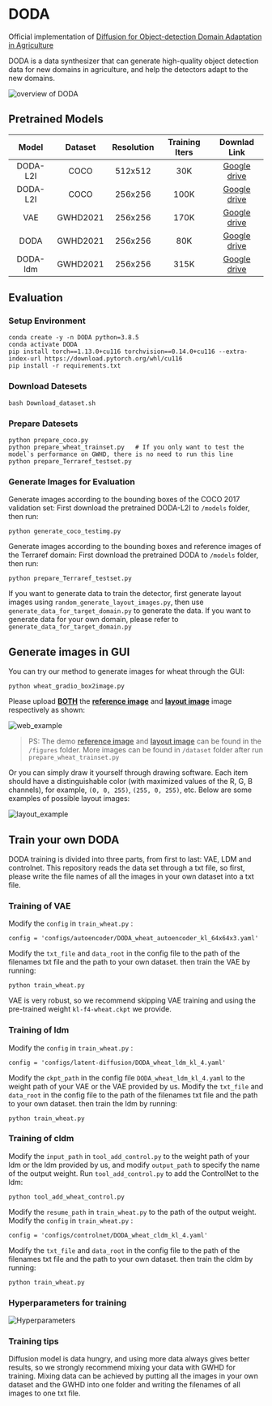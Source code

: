 # DODA
Official implementation of [Diffusion for Object-detection Domain Adaptation in Agriculture](http://arxiv.org/abs/2403.18334)

DODA is a data synthesizer that can generate high-quality object detection data for new domains in agriculture, and help the detectors adapt to the new domains.

![overview of DODA](figures/Overview.jpg)

## Pretrained Models
| Model | Dataset | Resolution | Training Iters | Downlad Link |
|:-:|:-:|:-:|:-:|:-:|
|DODA-L2I|COCO|512x512|30K|[Google drive](https://drive.google.com/file/d/1Xm2gOA5QdtYyGQe6Lik-wXlyJTxFTc-F/view?usp=sharing)|
|DODA-L2I|COCO|256x256|100K|[Google drive](https://drive.google.com/file/d/1l4bJfBRqa0gyLgqpj6Fw1jHsXenEIz15/view?usp=sharing)|
|VAE|GWHD2021|256x256|170K|[Google drive](https://drive.google.com/file/d/1XHmtZR95uSbFcY-y6wCffgV5uUM1x8pC/view?usp=sharing)|
|DODA|GWHD2021|256x256|80K|[Google drive](https://drive.google.com/file/d/1fR4yOhLDwTvyaP2l-TKi0iEApnXy60Lh/view?usp=sharing)|
|DODA-ldm|GWHD2021|256x256|315K|[Google drive](https://drive.google.com/file/d/1pHsJBmC5D33W8zmZoJfrjcayIzatlpn4/view?usp=sharing)|


## Evaluation

### Setup Environment
```
conda create -y -n DODA python=3.8.5
conda activate DODA
pip install torch==1.13.0+cu116 torchvision==0.14.0+cu116 --extra-index-url https://download.pytorch.org/whl/cu116
pip install -r requirements.txt
```

### Download Datesets
```
bash Download_dataset.sh
```

### Prepare Datesets
```
python prepare_coco.py
python prepare_wheat_trainset.py   # If you only want to test the model`s performance on GWHD, there is no need to run this line
python prepare_Terraref_testset.py
```

### Generate Images for Evaluation
Generate images according to the bounding boxes of the COCO 2017 validation set:
First download the pretrained DODA-L2I to `/models` folder, then run:
```
python generate_coco_testimg.py
```
Generate images according to the bounding boxes and reference images of the Terraref domain:
First download the pretrained DODA to `/models` folder, then run:
```
python prepare_Terraref_testset.py
```

If you want to generate data to train the detector, first generate layout images using `random_generate_layout_images.py`, then use `generate_data_for_target_domain.py` to generate the data.
If you want to generate data for your own domain, please refer to `generate_data_for_target_domain.py`

## Generate images in GUI
You can try our method to generate images for wheat through the GUI: 
```
python wheat_gradio_box2image.py
```

Please upload <u>**BOTH**</u> the <u>**reference image**</u> and <u>**layout image**</u> image respectively as shown:

![web_example](figures/web_example.png)

> PS: The demo <u>**reference image**</u> and <u>**layout image**</u> can be found in the `/figures` folder. More images can be found in `/dataset` folder after run `prepare_wheat_trainset.py`

Or you can simply draw it yourself through drawing software. Each item should have a distinguishable color (with maximized values of the R, G, B channels), for example, `(0, 0, 255)`, `(255, 0, 255)`, etc. Below are some examples of possible layout images:

![layout_example](figures/layout_example.png)

## Train your own DODA
DODA training is divided into three parts, from first to last: VAE, LDM and controlnet. This repository reads the data set through a txt file, so first, please write the file names of all the images in your own dataset into a txt file.
### Training of VAE
Modify the `config` in `train_wheat.py` :
```
config = 'configs/autoencoder/DODA_wheat_autoencoder_kl_64x64x3.yaml'
```
Modify the `txt_file` and `data_root` in the config file to the path of the filenames txt file and the path to your own dataset.
then train the VAE by running:
```
python train_wheat.py
```
VAE is very robust, so we recommend skipping VAE training and using the pre-trained weight `kl-f4-wheat.ckpt` we provide.

### Training of ldm
Modify the `config` in `train_wheat.py` :
```
config = 'configs/latent-diffusion/DODA_wheat_ldm_kl_4.yaml'
```
Modify the `ckpt_path` in the config file `DODA_wheat_ldm_kl_4.yaml` to the weight path of your VAE or the VAE provided by us.
Modify the `txt_file` and `data_root` in the config file to the path of the filenames txt file and the path to your own dataset.
then train the ldm by running:
```
python train_wheat.py
```

### Training of cldm
Modify the `input_path` in `tool_add_control.py` to the weight path of your ldm or the ldm provided by us, and modify `output_path` to specify the name of the output weight.
Run `tool_add_control.py` to add the ControlNet to the ldm:
```
python tool_add_wheat_control.py
```
Modify the `resume_path` in `train_wheat.py` to the path of the output weight.
Modify the `config` in `train_wheat.py` :
```
config = 'configs/controlnet/DODA_wheat_cldm_kl_4.yaml'
```
Modify the `txt_file` and `data_root` in the config file to the path of the filenames txt file and the path to your own dataset.
then train the cldm by running:
```
python train_wheat.py
```

### Hyperparameters for training
![Hyperparameters](figures/Hyperparameters.png)

### Training tips
Diffusion model is data hungry, and using more data always gives better results, so we strongly recommend mixing your data with GWHD for training. Mixing data can be achieved by putting all the images in your own dataset and the GWHD into one folder and writing the filenames of all images to one txt file.
